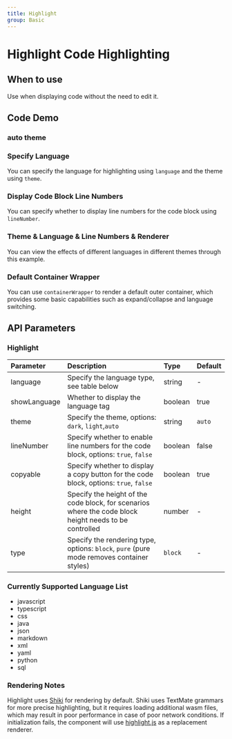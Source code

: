 ```yaml
---
title: Highlight
group: Basic
---
```


# Highlight Code Highlighting

## When to use

Use when displaying code without the need to edit it.

## Code Demo

### auto theme

<code src="./demos/auto.tsx" ></code>

### Specify Language

You can specify the language for highlighting using `language` and the theme using `theme`.

<code src="./demos/basic.tsx" ></code>

### Display Code Block Line Numbers

You can specify whether to display line numbers for the code block using `lineNumber`.

<code src="./demos/lineNumber.tsx" ></code>

### Theme & Language & Line Numbers & Renderer

You can view the effects of different languages in different themes through this example.

<code src="./demos/theme.tsx" ></code>

### Default Container Wrapper

You can use `containerWrapper` to render a default outer container, which provides some basic capabilities such as expand/collapse and language switching.

<code src="./demos/wrapper.tsx" ></code>

## API Parameters

### Highlight

| Parameter    | Description                                                                                            | Type    | Default |
| :----------- | :----------------------------------------------------------------------------------------------------- | :------ | :------ |
| language     | Specify the language type, see table below                                                             | string  | -       |
| showLanguage | Whether to display the language tag                                                                    | boolean | true    |
| theme        | Specify the theme, options: `dark`, `light`,`auto`                                                     | string  | `auto`  |
| lineNumber   | Specify whether to enable line numbers for the code block, options: `true`, `false`                    | boolean | false   |
| copyable     | Specify whether to display a copy button for the code block, options: `true`, `false`                  | boolean | true    |
| height       | Specify the height of the code block, for scenarios where the code block height needs to be controlled | number  | -       |
| type         | Specify the rendering type, options: `block`, `pure` (pure mode removes container styles)              | `block` | -       |

### Currently Supported Language List

- javascript
- typescript
- css
- java
- json
- markdown
- xml
- yaml
- python
- sql

### Rendering Notes

Highlight uses [Shiki](https://github.com/shikijs/shiki) for rendering by default. Shiki uses TextMate grammars for more precise highlighting, but it requires loading additional wasm files, which may result in poor performance in case of poor network conditions. If initialization fails, the component will use [highlight.js](https://highlightjs.org/) as a replacement renderer.
